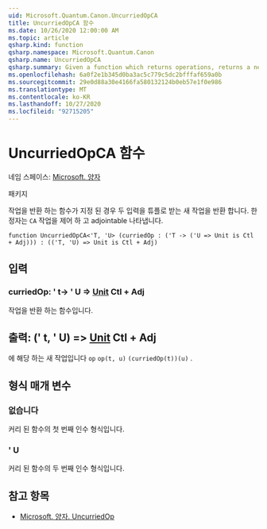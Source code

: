 ```yaml
---
uid: Microsoft.Quantum.Canon.UncurriedOpCA
title: UncurriedOpCA 함수
ms.date: 10/26/2020 12:00:00 AM
ms.topic: article
qsharp.kind: function
qsharp.namespace: Microsoft.Quantum.Canon
qsharp.name: UncurriedOpCA
qsharp.summary: Given a function which returns operations, returns a new operation which takes both inputs as a tuple. The modifier `CA` indicates that the operations are controllable and adjointable.
ms.openlocfilehash: 6a0f2e1b345d0ba3ac5c779c5dc2bfffaf659a0b
ms.sourcegitcommit: 29e0d88a30e4166fa580132124b0eb57e1f0e986
ms.translationtype: MT
ms.contentlocale: ko-KR
ms.lasthandoff: 10/27/2020
ms.locfileid: "92715205"
---
```

# <a name="uncurriedopca-function"></a>UncurriedOpCA 함수

네임 스페이스: [Microsoft. 양자](xref:Microsoft.Quantum.Canon)

패키지 [](https://nuget.org/packages/)


작업을 반환 하는 함수가 지정 된 경우 두 입력을 튜플로 받는 새 작업을 반환 합니다.
한정자는 `CA` 작업을 제어 하 고 adjointable 나타냅니다.

```qsharp
function UncurriedOpCA<'T, 'U> (curriedOp : ('T -> ('U => Unit is Ctl + Adj))) : (('T, 'U) => Unit is Ctl + Adj)
```


## <a name="input"></a>입력

### <a name="curriedop--t---u--unit-ctl--adj"></a>curriedOp: ' t-> ' U => [Unit](xref:microsoft.quantum.lang-ref.unit) Ctl + Adj

작업을 반환 하는 함수입니다.



## <a name="output--tu--unit-ctl--adj"></a>출력: (' t, ' U) => [Unit](xref:microsoft.quantum.lang-ref.unit) Ctl + Adj

에 해당 하는 새 작업입니다 `op` `op(t, u)` `(curriedOp(t))(u)` .

## <a name="type-parameters"></a>형식 매개 변수

### <a name="t"></a>없습니다

커리 된 함수의 첫 번째 인수 형식입니다.
### <a name="u"></a>' U

커리 된 함수의 두 번째 인수 형식입니다.

## <a name="see-also"></a>참고 항목

- [Microsoft. 양자. UncurriedOp](xref:Microsoft.Quantum.Canon.UncurriedOp)